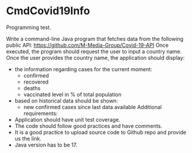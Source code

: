 # CmdCovid19Info
Programming test.

Write a command-line Java program that fetches data from the following public API:
https://github.com/M-Media-Group/Covid-19-API
Once executed, the program should request the user to input a country name.
Once the user provides the country name, the application should display:
  - the information regarding cases for the current moment:
    * confirmed
    * recovered
    * deaths
    * vaccinated level in % of total population
  - based on historical data should be shown:
    * new confirmed cases since last data available
Additional requirements:
  - Application should have unit test coverage.
  - The code should follow good practices and have comments.
  - It is a good practice to upload source code to Github repo and provide us the link.
  - Java version has to be 17.
